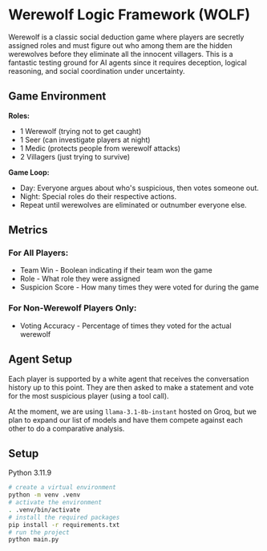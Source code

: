 # Werewolf Logic Framework (WOLF)

Werewolf is a classic social deduction game where players are secretly assigned roles and must figure out who among them are the hidden werewolves before they eliminate all the innocent villagers. This is a fantastic testing ground for AI agents since it requires deception, logical reasoning, and social coordination under uncertainty.

## Game Environment

**Roles:**

- 1 Werewolf (trying not to get caught)
- 1 Seer (can investigate players at night)
- 1 Medic (protects people from werewolf attacks)
- 2 Villagers (just trying to survive)

**Game Loop:**

- Day: Everyone argues about who's suspicious, then votes someone out.
- Night: Special roles do their respective actions.
- Repeat until werewolves are eliminated or outnumber everyone else.

## Metrics

### For All Players:

- Team Win - Boolean indicating if their team won the game
- Role - What role they were assigned
- Suspicion Score - How many times they were voted for during the game

### For Non-Werewolf Players Only:

- Voting Accuracy - Percentage of times they voted for the actual werewolf

## Agent Setup

Each player is supported by a white agent that receives the conversation history up to this point. They are then asked to make a statement and vote for the most suspicious player (using a tool call).

At the moment, we are using `llama-3.1-8b-instant` hosted on Groq, but we plan to expand our list of models and have them compete against each other to do a comparative analysis.

## Setup

Python 3.11.9

```bash
# create a virtual environment
python -m venv .venv
# activate the environment
. .venv/bin/activate
# install the required packages
pip install -r requirements.txt
# run the project
python main.py
```
